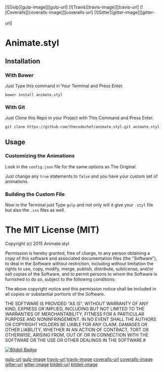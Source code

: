 
[![Gulp][gulp-image]][gulp-url] [![Travis][travis-image]][travis-url]  [![Coveralls][coveralls-image]][coveralls-url] [![Gitter][gitter-image]][gitter-url] <iframe src="//benschwarz.github.io/bower-badges/embed.html?pkgname=animate.styl" width="160" height="32" allowtransparency="true" frameborder="0" scrolling="0"></iframe>

# Animate.styl


## Installation

### With Bower

Just Type this command in Your Terminal and Press Enter.
```
bower install animate.styl
```

### With Git

Just Clone this Repo in your Project with This Command and Press Enter.
```
git clone https://github.com/thecodechef/animate.styl.git animate.styl
```


## Usage

### Customizing the Animations

Look in the `config.json` file for the same options as The Original.

Just change any `true` statements to `false` and you have your custom set of animations.

### Building the Custom File

Now in the Terminal just Type `gulp` and not only will it give your `.styl` file but also the `.css` files as well.


# The MIT License (MIT)

Copyright (c) 2015 Animate.styl

Permission is hereby granted, free of charge, to any person obtaining a copy
of this software and associated documentation files (the "Software"), to deal
in the Software without restriction, including without limitation the rights
to use, copy, modify, merge, publish, distribute, sublicense, and/or sell
copies of the Software, and to permit persons to whom the Software is
furnished to do so, subject to the following conditions:

The above copyright notice and this permission notice shall be included in all
copies or substantial portions of the Software.

THE SOFTWARE IS PROVIDED "AS IS", WITHOUT WARRANTY OF ANY KIND, EXPRESS OR
IMPLIED, INCLUDING BUT NOT LIMITED TO THE WARRANTIES OF MERCHANTABILITY,
FITNESS FOR A PARTICULAR PURPOSE AND NONINFRINGEMENT. IN NO EVENT SHALL THE
AUTHORS OR COPYRIGHT HOLDERS BE LIABLE FOR ANY CLAIM, DAMAGES OR OTHER
LIABILITY, WHETHER IN AN ACTION OF CONTRACT, TORT OR OTHERWISE, ARISING FROM,
OUT OF OR IN CONNECTION WITH THE SOFTWARE OR THE USE OR OTHER DEALINGS IN THE
SOFTWARE.#

[![Bitdeli Badge](bitdeli-image)](bitdeli-url)

[gulp-url](http://github.com/gulpjs/gulp.git)
[gulp-image](https://img.shields.io/badge/built%20with-gulp-red.svg)
[travis-url](https://travis-ci.org/thecodechef/animate.styl)
[travis-image](https://travis-ci.org/thecodechef/animate.styl.svg)
[coveralls-url](https://coveralls.io/r/thecodechef/animate.styl)
[coveralls-image](https://coveralls.io/repos/thecodechef/animate.styl/badge.svg)
[gitter-url](https://gitter.im/thecodechef/animate.styl?utm_source=badge&utm_medium=badge&utm_campaign=pr-badge&utm_content=badge)
[gitter-image](https://badges.gitter.im/Join%20Chat.svg)
[bitdeli-url](https://bitdeli.com/free "Bitdeli Badge")
[bitdeli-image](https://d2weczhvl823v0.cloudfront.net/thecodechef/animate.styl/trend.png)